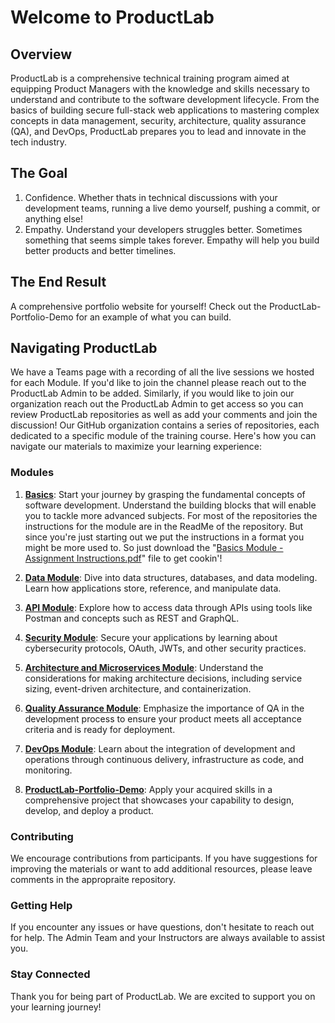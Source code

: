 # Welcome to ProductLab

## Overview

ProductLab is a comprehensive technical training program aimed at equipping Product Managers with the knowledge and skills necessary to understand and contribute to the software development lifecycle. From the basics of building secure full-stack web applications to mastering complex concepts in data management, security, architecture, quality assurance (QA), and DevOps, ProductLab prepares you to lead and innovate in the tech industry.

## The Goal

1. Confidence. Whether thats in technical discussions with your development teams, running a live demo yourself, pushing a commit, or anything else!
2. Empathy. Understand your developers struggles better. Sometimes something that seems simple takes forever. Empathy will help you build better products and better timelines.

## The End Result

A comprehensive portfolio website for yourself! Check out the ProductLab-Portfolio-Demo for an example of what you can build. 

## Navigating ProductLab

We have a Teams page with a recording of all the live sessions we hosted for each Module. If you'd like to join the channel please reach out to the ProductLab Admin to be added. Similarly, if you would like to join our organization reach out the ProductLab Admin to get access so you can review ProductLab repositories as well as add your comments and join the discussion! Our GitHub organization contains a series of repositories, each dedicated to a specific module of the training course. Here's how you can navigate our materials to maximize your learning experience:

### Modules

1. **[Basics](https://github.com/ProductLab-1/Basics)**: Start your journey by grasping the fundamental concepts of software development. Understand the building blocks that will enable you to tackle more advanced subjects. For most of the repositories the instructions for the module are in the ReadMe of the repository. But since you're just starting out we put the instructions in a format you might be more used to. So just download the "[Basics Module - Assignment Instructions.pdf](https://github.com/ProductLab-1/Basics/blob/main/Basics%20Module%20-%20Assignment%20Instructions.pdf)" file to get cookin'!

2. **[Data Module](https://github.com/ProductLab-1/Data_Module)**: Dive into data structures, databases, and data modeling. Learn how applications store, reference, and manipulate data.

3. **[API Module](https://github.com/ProductLab-1/API_Module)**: Explore how to access data through APIs using tools like Postman and concepts such as REST and GraphQL. 

4. **[Security Module](https://github.com/ProductLab-1/Security_Module)**: Secure your applications by learning about cybersecurity protocols, OAuth, JWTs, and other security practices.

5. **[Architecture and Microservices Module](https://github.com/ProductLab-1/Architecture_Microservices_Module)**: Understand the considerations for making architecture decisions, including service sizing, event-driven architecture, and containerization.

6. **[Quality Assurance Module](https://github.com/ProductLab-1/QA_Module)**: Emphasize the importance of QA in the development process to ensure your product meets all acceptance criteria and is ready for deployment.

7. **[DevOps Module](https://github.com/ProductLab-1/DevOPs_Module)**: Learn about the integration of development and operations through continuous delivery, infrastructure as code, and monitoring.

8. **[ProductLab-Portfolio-Demo](https://github.com/ProductLab-1/ProductLab-Portfolio-Demo)**: Apply your acquired skills in a comprehensive project that showcases your capability to design, develop, and deploy a product.

### Contributing

We encourage contributions from participants. If you have suggestions for improving the materials or want to add additional resources, please leave comments in the appropraite repository.

### Getting Help

If you encounter any issues or have questions, don't hesitate to reach out for help. The Admin Team and your Instructors are always available to assist you.

### Stay Connected

Thank you for being part of ProductLab. We are excited to support you on your learning journey!
